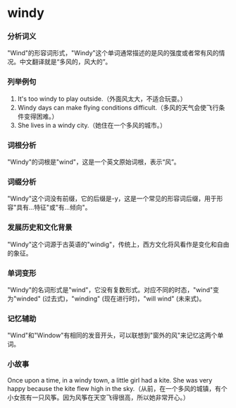 # windy

### 分析词义

  

"Wind"的形容词形式，"Windy"这个单词通常描述的是风的强度或者常有风的情况。中文翻译就是“多风的，风大的”。

  

### 列举例句

  

1.  It's too windy to play outside.（外面风太大，不适合玩耍。）
2.  Windy days can make flying conditions difficult.（多风的天气会使飞行条件变得困难。）
3.  She lives in a windy city.（她住在一个多风的城市。）

  

### 词根分析

  

"Windy"的词根是"wind"，这是一个英文原始词根，表示“风”。

  

### 词缀分析

  

"Windy"这个词没有前缀，它的后缀是-y，这是一个常见的形容词后缀，用于形容"具有...特征"或"有...倾向"。

  

### 发展历史和文化背景

  

"Windy"这个词源于古英语的"windig"，传统上，西方文化将风看作是变化和自由的象征。

  

### 单词变形

  

"Windy"的名词形式是"wind"，它没有复数形式。对应不同的时态，"wind"变为"winded" (过去式)，"winding" (现在进行时)，"will wind" (未来式)。

  

### 记忆辅助

  

"Wind"和"Window"有相同的发音开头，可以联想到"窗外的风"来记忆这两个单词。

  

### 小故事

  

Once upon a time, in a windy town, a little girl had a kite. She was very happy because the kite flew high in the sky.（从前，在一个多风的城镇，有个小女孩有一只风筝。因为风筝在天空飞得很高，所以她非常开心。）
